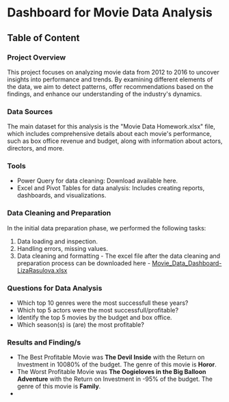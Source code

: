 # Dashboard for Movie Data Analysis
## Table of Content


### Project Overview
This project focuses on analyzing movie data from 2012 to 2016 to uncover insights into performance and trends. By examining different elements of the data, we aim to detect patterns, offer recommendations based on the findings, and enhance our understanding of the industry's dynamics.

### Data Sources
The main dataset for this analysis is the "Movie Data Homework.xlsx" file, which includes comprehensive details about each movie's performance, such as box office revenue and budget, along with information about actors, directors, and more.

### Tools
- Power Query for data cleaning: Download available here.
- Excel and Pivot Tables for data analysis: Includes creating reports, dashboards, and visualizations.

### Data Cleaning and Preparation
In the initial data preparation phase, we performed the following tasks:
1. Data loading and inspection.
2. Handling errors, missing values.
3. Data cleaning and formatting - The excel file after the data cleaning and preparation process can be downloaded here - [Movie_Data_Dashboard-LizaRasulova.xlsx](https://github.com/user-attachments/files/19296078/Movie_Data_Dashboard-LizaRasulova.xlsx)

### Questions for Data Analysis
- Which top 10 genres were the most successfull these years?
- Which top 5 actors were the most successfull/profitable?
- Identify the top 5 movies by the budget and box office.
- Which season(s) is (are) the most profitable?

### Results and Finding/s
- The Best Profitable Movie was **The Devil Inside** with the Return on Investment in 10080% of the budget. The genre of this movie is **Horor**.
- The Worst Profitable Movie was **The Oogieloves in the Big Balloon Adventure** with the Return on Investment in -95% of the budget. The genre of this movie is **Family**.
- 

